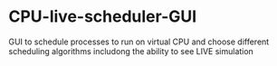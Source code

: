 # CPU-live-scheduler-GUI

GUI to schedule processes to run on  virtual CPU and choose different scheduling algorithms includong the ability to see LIVE 
simulation
